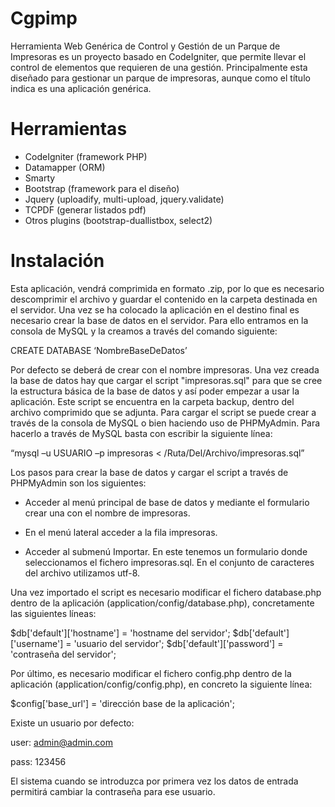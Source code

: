 Cgpimp
======

Herramienta Web Genérica de Control y Gestión de un Parque de Impresoras es un proyecto basado en CodeIgniter, 
que permite llevar el control de elementos que requieren de una gestión. Principalmente esta diseñado para gestionar 
un parque de impresoras, aunque como el título indica es una aplicación genérica.


Herramientas
============

- CodeIgniter (framework PHP)
- Datamapper (ORM)
- Smarty
- Bootstrap (framework para el diseño)
- Jquery (uploadify, multi-upload, jquery.validate)
- TCPDF (generar listados pdf)
- Otros plugins (bootstrap-duallistbox, select2)


Instalación
===========

Esta aplicación, vendrá comprimida en formato .zip, por lo que es necesario descomprimir el archivo y guardar 
el contenido en la carpeta destinada en el servidor. Una vez se ha colocado la aplicación en el destino final 
es necesario crear la base de datos en el servidor. Para ello entramos en la consola de MySQL y la creamos 
a través del comando siguiente:

CREATE DATABASE ‘NombreBaseDeDatos’

Por defecto se deberá de crear con el nombre impresoras. Una vez creada la base de datos hay que cargar el script 
"impresoras.sql" para que se cree la estructura básica de la base de datos y así poder empezar a usar la aplicación. 
Este script se encuentra en la carpeta backup, dentro del archivo comprimido que se adjunta. 
Para cargar el script se puede crear a través de la consola de MySQL o bien haciendo uso de PHPMyAdmin. 
Para hacerlo a través de MySQL basta con escribir la siguiente línea:

“mysql –u USUARIO –p impresoras < /Ruta/Del/Archivo/impresoras.sql”

Los pasos para crear la base de datos y cargar el script a través de PHPMyAdmin son los siguientes:

- Acceder al menú principal de base de datos y mediante el formulario crear una con el nombre de impresoras.

- En el menú lateral acceder a la fila impresoras.

- Acceder al submenú Importar. En este tenemos un formulario donde seleccionamos el fichero impresoras.sql. 
  En el conjunto de caracteres del archivo utilizamos utf-8.


Una vez importado el script es necesario modificar el fichero database.php dentro de la aplicación 
(application/config/database.php), concretamente las siguientes líneas:


$db['default']['hostname'] = 'hostname del servidor';
$db['default']['username'] = 'usuario del servidor';
$db['default']['password'] = 'contraseña del servidor';


Por último, es necesario modificar el fichero config.php dentro de la aplicación (application/config/config.php), 
en concreto la siguiente línea:

 $config['base_url'] = 'dirección base de la aplicación';


Existe un usuario por defecto:

user: admin@admin.com

pass: 123456

El sistema cuando se introduzca por primera vez los datos de entrada permitirá cambiar la contraseña para ese usuario.
